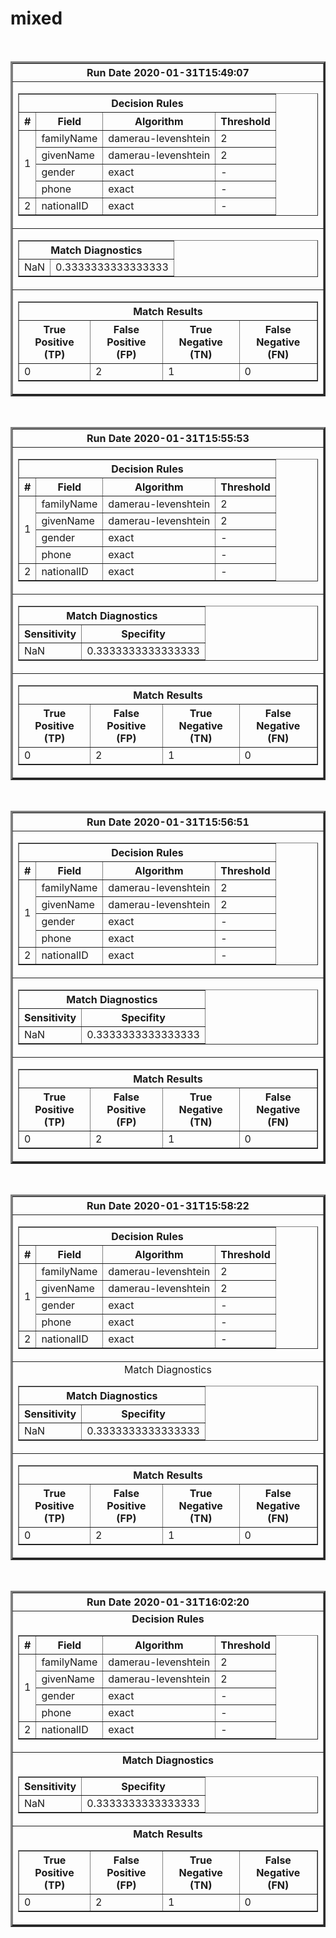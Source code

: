 # mixed

<br>
<table border='3' border='1' cellspacing='0' cellpadding='10'>
  <tr>
    <th>Run Date 2020-01-31T15:49:07</th>
  </tr>
  <tr>
    <td>
      <table border='1' cellspacing='0'>
        <tr>
          <th colspan='4'>Decision Rules</th>
        </tr>
        <tr>
          <th>#</th>
          <th>Field</th>
          <th>Algorithm</th>
          <th>Threshold</th>
        </tr>
        <tr>
          <td rowspan=4>1</td>
          <td>familyName</td>
          <td>damerau-levenshtein</td>
          <td>2</td>
        </tr>
        <tr>
          <td>givenName</td>
          <td>damerau-levenshtein</td>
          <td>2</td>
        </tr>
        <tr>
          <td>gender</td>
          <td>exact</td>
          <td>-</td>
        </tr>
        <tr>
          <td>phone</td>
          <td>exact</td>
          <td>-</td>
        </tr>
        <tr>
          <td rowspan=1>2</td>
          <td>nationalID</td>
          <td>exact</td>
          <td>-</td>
        </tr>
      </table>
    </td>
  </tr>
  <tr>
    <td>
      <table border='1'>
        <tr>
          <th colspan='2'>Match Diagnostics</th>
        </tr>
        <tr>
          <td>NaN</td>
          <td>0.3333333333333333</td>
        </tr>
      </table>
    </td>
  </tr>
  <tr>
    <td>
      <table border='1' cellspacing='0'>
        <tr>
          <th colspan='4'>Match Results</th>
        </tr>
        <tr>
          <th>True Positive (TP)</th>
          <th>False Positive (FP)</th>
          <th>True Negative (TN)</th>
          <th>False Negative (FN)</th>
        </tr>
        <tr>
          <td>0</td>
          <td>2</td>
          <td>1</td>
          <td>0</td>
        </tr>
      </table>
    </td>
  </tr>
</table><br>
<table border='3' border='1' cellspacing='0' cellpadding='10'>
  <tr>
    <th>Run Date 2020-01-31T15:55:53</th>
  </tr>
  <tr>
    <td>
      <table border='1' cellspacing='0'>
        <tr>
          <th colspan='4'>Decision Rules</th>
        </tr>
        <tr>
          <th>#</th>
          <th>Field</th>
          <th>Algorithm</th>
          <th>Threshold</th>
        </tr>
        <tr>
          <td rowspan=4>1</td>
          <td>familyName</td>
          <td>damerau-levenshtein</td>
          <td>2</td>
        </tr>
        <tr>
          <td>givenName</td>
          <td>damerau-levenshtein</td>
          <td>2</td>
        </tr>
        <tr>
          <td>gender</td>
          <td>exact</td>
          <td>-</td>
        </tr>
        <tr>
          <td>phone</td>
          <td>exact</td>
          <td>-</td>
        </tr>
        <tr>
          <td rowspan=1>2</td>
          <td>nationalID</td>
          <td>exact</td>
          <td>-</td>
        </tr>
      </table>
    </td>
  </tr>
  <tr>
    <td>
      <table border='1'>
        <tr>
          <th colspan='2'>Match Diagnostics</th>
        </tr>
        <tr>
          <th>Sensitivity</th>
          <th>Specifity</th>
        </tr>
        <tr>
          <td>NaN</td>
          <td>0.3333333333333333</td>
        </tr>
      </table>
    </td>
  </tr>
  <tr>
    <td>
      <table border='1' cellspacing='0'>
        <tr>
          <th colspan='4'>Match Results</th>
        </tr>
        <tr>
          <th>True Positive (TP)</th>
          <th>False Positive (FP)</th>
          <th>True Negative (TN)</th>
          <th>False Negative (FN)</th>
        </tr>
        <tr>
          <td>0</td>
          <td>2</td>
          <td>1</td>
          <td>0</td>
        </tr>
      </table>
    </td>
  </tr>
</table><br>
<table border='3' border='1' cellspacing='0' cellpadding='10'>
  <tr>
    <th>Run Date 2020-01-31T15:56:51</th>
  </tr>
  <tr>
    <td>
      <table border='1' cellspacing='0'>
        <tr>
          <th colspan='4'>Decision Rules</th>
        </tr>
        <tr>
          <th>#</th>
          <th>Field</th>
          <th>Algorithm</th>
          <th>Threshold</th>
        </tr>
        <tr>
          <td rowspan=4>1</td>
          <td>familyName</td>
          <td>damerau-levenshtein</td>
          <td>2</td>
        </tr>
        <tr>
          <td>givenName</td>
          <td>damerau-levenshtein</td>
          <td>2</td>
        </tr>
        <tr>
          <td>gender</td>
          <td>exact</td>
          <td>-</td>
        </tr>
        <tr>
          <td>phone</td>
          <td>exact</td>
          <td>-</td>
        </tr>
        <tr>
          <td rowspan=1>2</td>
          <td>nationalID</td>
          <td>exact</td>
          <td>-</td>
        </tr>
      </table>
    </td>
  </tr>
  <tr>
    <td>
      <table border='1' cellspacing='0'>
        <tr>
          <th colspan='2'>Match Diagnostics</th>
        </tr>
        <tr>
          <th>Sensitivity</th>
          <th>Specifity</th>
        </tr>
        <tr>
          <td>NaN</td>
          <td>0.3333333333333333</td>
        </tr>
      </table>
    </td>
  </tr>
  <tr>
    <td>
      <table border='1' cellspacing='0'>
        <tr>
          <th colspan='4'>Match Results</th>
        </tr>
        <tr>
          <th>True Positive (TP)</th>
          <th>False Positive (FP)</th>
          <th>True Negative (TN)</th>
          <th>False Negative (FN)</th>
        </tr>
        <tr>
          <td>0</td>
          <td>2</td>
          <td>1</td>
          <td>0</td>
        </tr>
      </table>
    </td>
  </tr>
</table><br>
<table border='3' border='1' cellspacing='0' cellpadding='10'>
  <tr>
    <th>Run Date 2020-01-31T15:58:22</th>
  </tr>
  <tr>
    <td>
      <table border='1' cellspacing='0'>
        <tr>
          <th colspan='4'>Decision Rules</th>
        </tr>
        <tr>
          <th>#</th>
          <th>Field</th>
          <th>Algorithm</th>
          <th>Threshold</th>
        </tr>
        <tr>
          <td rowspan=4>1</td>
          <td>familyName</td>
          <td>damerau-levenshtein</td>
          <td>2</td>
        </tr>
        <tr>
          <td>givenName</td>
          <td>damerau-levenshtein</td>
          <td>2</td>
        </tr>
        <tr>
          <td>gender</td>
          <td>exact</td>
          <td>-</td>
        </tr>
        <tr>
          <td>phone</td>
          <td>exact</td>
          <td>-</td>
        </tr>
        <tr>
          <td rowspan=1>2</td>
          <td>nationalID</td>
          <td>exact</td>
          <td>-</td>
        </tr>
      </table>
    </td>
  </tr>
  <tr>
    <td>
      <center>Match Diagnostics<br>
        <table border='1' cellspacing='0'>
          <tr>
            <th colspan='2'>Match Diagnostics</th>
          </tr>
          <tr>
            <th>Sensitivity</th>
            <th>Specifity</th>
          </tr>
          <tr>
            <td>NaN</td>
            <td>0.3333333333333333</td>
          </tr>
        </table>
      </center>
    </td>
  </tr>
  <tr>
    <td>
      <table border='1' cellspacing='0'>
        <tr>
          <th colspan='4'>Match Results</th>
        </tr>
        <tr>
          <th>True Positive (TP)</th>
          <th>False Positive (FP)</th>
          <th>True Negative (TN)</th>
          <th>False Negative (FN)</th>
        </tr>
        <tr>
          <td>0</td>
          <td>2</td>
          <td>1</td>
          <td>0</td>
        </tr>
      </table>
    </td>
  </tr>
</table><br>
<table border='3' border='1' cellspacing='0' cellpadding='10'>
  <tr>
    <th>
      <center> <b>Run Date 2020-01-31T16:02:20</b></center>
    </th>
  </tr>
  <tr>
    <td>
      <center><b>Decision Rules</b>
        <table border='1' cellspacing='0'>
          <tr>
            <th>#</th>
            <th>Field</th>
            <th>Algorithm</th>
            <th>Threshold</th>
          </tr>
          <tr>
            <td rowspan=4>1</td>
            <td>familyName</td>
            <td>damerau-levenshtein</td>
            <td>2</td>
          </tr>
          <tr>
            <td>givenName</td>
            <td>damerau-levenshtein</td>
            <td>2</td>
          </tr>
          <tr>
            <td>gender</td>
            <td>exact</td>
            <td>-</td>
          </tr>
          <tr>
            <td>phone</td>
            <td>exact</td>
            <td>-</td>
          </tr>
          <tr>
            <td rowspan=1>2</td>
            <td>nationalID</td>
            <td>exact</td>
            <td>-</td>
          </tr>
        </table>
      </center>
    </td>
  </tr>
  <tr>
    <td>
      <center><b>Match Diagnostics</b><br>
        <table border='1' cellspacing='0'>
          <tr>
            <th>Sensitivity</th>
            <th>Specifity</th>
          </tr>
          <tr>
            <td>NaN</td>
            <td>0.3333333333333333</td>
          </tr>
        </table>
      </center>
    </td>
  </tr>
  <tr>
    <td>
      <center><b>Match Results</b><br>
        <table border='1' cellspacing='0'>
          <tr>
            <th>True Positive (TP)</th>
            <th>False Positive (FP)</th>
            <th>True Negative (TN)</th>
            <th>False Negative (FN)</th>
          </tr>
          <tr>
            <td>0</td>
            <td>2</td>
            <td>1</td>
            <td>0</td>
          </tr>
        </table>
      </center>
    </td>
  </tr>
</table>
